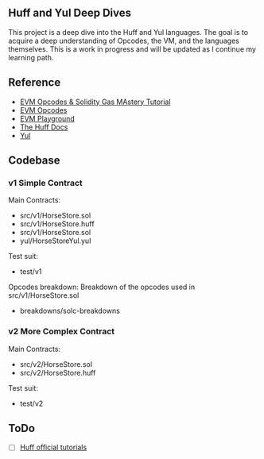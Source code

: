 ## Huff and Yul Deep Dives

This project is a deep dive into the Huff and Yul languages. The goal is to acquire a deep understanding of Opcodes, the VM, and the languages themselves. This is a work in progress and will be updated as I continue my learning path.

## Reference

- [EVM Opcodes & Solidity Gas MAstery Tutorial](https://youtu.be/Yn58Jmkf2ow?si=aFmKUmrnXKDU6_Vm)
- [EVM Opcodes](https://www.evm.codes/) 
- [EVM Playground](https://www.evm.codes/playground)
- [The Huff Docs](https://docs.huff.sh/)
- [Yul](https://docs.soliditylang.org/en/latest/yul.html)

## Codebase

### v1 Simple Contract

Main Contracts:
- src/v1/HorseStore.sol
- src/v1/HorseStore.huff
- src/v1/HorseStore.sol
- yul/HorseStoreYul.yul

Test suit:
- test/v1

Opcodes breakdown:
Breakdown of the opcodes used in src/v1/HorseStore.sol
- breakdowns/solc-breakdowns

### v2 More Complex Contract
Main Contracts:
- src/v2/HorseStore.sol
- src/v2/HorseStore.huff

Test suit:
- test/v2

## ToDo
- [ ] [Huff official tutorials](https://docs.huff.sh/tutorial/overview/#introduction)